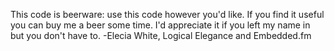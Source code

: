 This code is beerware: use this code however you'd like. 
If you find it useful you can buy me a beer some time. 
I'd appreciate it if you left my name in but you don't have to.
-Elecia White, Logical Elegance and Embedded.fm

